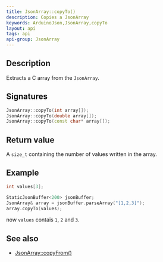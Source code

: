```yaml
---
title: JsonArray::copyTo()
description: Copies a JsonArray
keywords: ArduinoJson,JsonArray,copyTo
layout: api
tags: api
api-group: JsonArray
---
```


## Description

Extracts a C array from the `JsonArray`.

## Signatures

```c++
JsonArray::copyTo(int array[]);
JsonArray::copyTo(double array[]);
JsonArray::copyTo(const char* array[]);
```

## Return value

A `size_t` containing the number of values written in the array.

## Example

```c++
int values[3];

StaticJsonBuffer<200> jsonBuffer;
JsonArray& array = jsonBuffer.parseArray("[1,2,3]");
array.copyTo(values);
```

now `values` contais `1`, `2` and `3`.

## See also

* [JsonArray::copyFrom()]({{site.baseurl}}/api/jsonarray/copyfrom/)